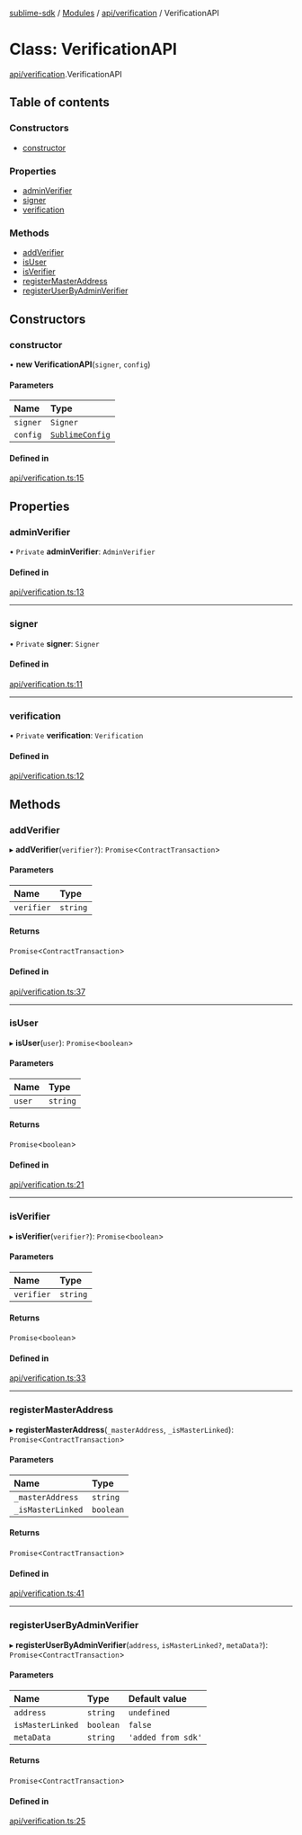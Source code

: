 [sublime-sdk](../README.md) / [Modules](../modules.md) / [api/verification](../modules/api_verification.md) / VerificationAPI

# Class: VerificationAPI

[api/verification](../modules/api_verification.md).VerificationAPI

## Table of contents

### Constructors

- [constructor](api_verification.VerificationAPI.md#constructor)

### Properties

- [adminVerifier](api_verification.VerificationAPI.md#adminverifier)
- [signer](api_verification.VerificationAPI.md#signer)
- [verification](api_verification.VerificationAPI.md#verification)

### Methods

- [addVerifier](api_verification.VerificationAPI.md#addverifier)
- [isUser](api_verification.VerificationAPI.md#isuser)
- [isVerifier](api_verification.VerificationAPI.md#isverifier)
- [registerMasterAddress](api_verification.VerificationAPI.md#registermasteraddress)
- [registerUserByAdminVerifier](api_verification.VerificationAPI.md#registeruserbyadminverifier)

## Constructors

### constructor

• **new VerificationAPI**(`signer`, `config`)

#### Parameters

| Name | Type |
| :------ | :------ |
| `signer` | `Signer` |
| `config` | [`SublimeConfig`](../interfaces/types_sublimeConfig.SublimeConfig.md) |

#### Defined in

[api/verification.ts:15](https://github.com/akshay111meher/sublime-sdk/blob/6aef92b/src/api/verification.ts#L15)

## Properties

### adminVerifier

• `Private` **adminVerifier**: `AdminVerifier`

#### Defined in

[api/verification.ts:13](https://github.com/akshay111meher/sublime-sdk/blob/6aef92b/src/api/verification.ts#L13)

___

### signer

• `Private` **signer**: `Signer`

#### Defined in

[api/verification.ts:11](https://github.com/akshay111meher/sublime-sdk/blob/6aef92b/src/api/verification.ts#L11)

___

### verification

• `Private` **verification**: `Verification`

#### Defined in

[api/verification.ts:12](https://github.com/akshay111meher/sublime-sdk/blob/6aef92b/src/api/verification.ts#L12)

## Methods

### addVerifier

▸ **addVerifier**(`verifier?`): `Promise`<`ContractTransaction`\>

#### Parameters

| Name | Type |
| :------ | :------ |
| `verifier` | `string` |

#### Returns

`Promise`<`ContractTransaction`\>

#### Defined in

[api/verification.ts:37](https://github.com/akshay111meher/sublime-sdk/blob/6aef92b/src/api/verification.ts#L37)

___

### isUser

▸ **isUser**(`user`): `Promise`<`boolean`\>

#### Parameters

| Name | Type |
| :------ | :------ |
| `user` | `string` |

#### Returns

`Promise`<`boolean`\>

#### Defined in

[api/verification.ts:21](https://github.com/akshay111meher/sublime-sdk/blob/6aef92b/src/api/verification.ts#L21)

___

### isVerifier

▸ **isVerifier**(`verifier?`): `Promise`<`boolean`\>

#### Parameters

| Name | Type |
| :------ | :------ |
| `verifier` | `string` |

#### Returns

`Promise`<`boolean`\>

#### Defined in

[api/verification.ts:33](https://github.com/akshay111meher/sublime-sdk/blob/6aef92b/src/api/verification.ts#L33)

___

### registerMasterAddress

▸ **registerMasterAddress**(`_masterAddress`, `_isMasterLinked`): `Promise`<`ContractTransaction`\>

#### Parameters

| Name | Type |
| :------ | :------ |
| `_masterAddress` | `string` |
| `_isMasterLinked` | `boolean` |

#### Returns

`Promise`<`ContractTransaction`\>

#### Defined in

[api/verification.ts:41](https://github.com/akshay111meher/sublime-sdk/blob/6aef92b/src/api/verification.ts#L41)

___

### registerUserByAdminVerifier

▸ **registerUserByAdminVerifier**(`address`, `isMasterLinked?`, `metaData?`): `Promise`<`ContractTransaction`\>

#### Parameters

| Name | Type | Default value |
| :------ | :------ | :------ |
| `address` | `string` | `undefined` |
| `isMasterLinked` | `boolean` | `false` |
| `metaData` | `string` | `'added from sdk'` |

#### Returns

`Promise`<`ContractTransaction`\>

#### Defined in

[api/verification.ts:25](https://github.com/akshay111meher/sublime-sdk/blob/6aef92b/src/api/verification.ts#L25)
